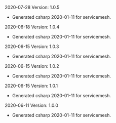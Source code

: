 2020-07-28 Version: 1.0.5
- Generated csharp 2020-01-11 for servicemesh.

2020-06-18 Version: 1.0.4
- Generated csharp 2020-01-11 for servicemesh.

2020-06-15 Version: 1.0.3
- Generated csharp 2020-01-11 for servicemesh.

2020-06-15 Version: 1.0.2
- Generated csharp 2020-01-11 for servicemesh.

2020-06-15 Version: 1.0.1
- Generated csharp 2020-01-11 for servicemesh.

2020-06-11 Version: 1.0.0
- Generated csharp 2020-01-11 for servicemesh.

